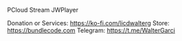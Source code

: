 PCloud Stream JWPlayer

Donation or Services: https://ko-fi.com/licdwalterg
Store: https://bundlecode.com
Telegram: https://t.me/WalterGarci
